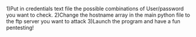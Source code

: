 1)Put in credentials text file the possible combinations of User/password you want to check.
2)Change the hostname array in the main python file to the ftp server you want to attack
3)Launch the program and have a fun pentesting!
